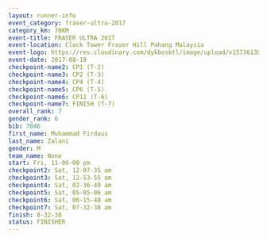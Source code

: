 ```yaml
---
layout: runner-info 
event_category: fraser-ultra-2017 
category_km: 70KM 
event-title: FRASER ULTRA 2017 
event-location: Clock Tower Fraser Hill Pahang Malaysia 
event-logo: https://res.cloudinary.com/dykbosktl/image/upload/v1573613535/Logo/logo_mfst7w.jpg 
event-date: 2017-08-19 
checkpoint-name2: CP1 (T-2) 
checkpoint-name3: CP2 (T-3) 
checkpoint-name4: CP4 (T-4) 
checkpoint-name5: CP6 (T-5) 
checkpoint-name6: CP11 (T-6) 
checkpoint-name7: FINISH (T-7) 
overall_rank: 7
gender_rank: 6
bib: 7046
first_name: Muhammad Firdaus
last_name: Zalani
gender: M
team_name: None
start: Fri, 11-00-00 pm
checkpoint2: Sat, 12-07-35 am
checkpoint3: Sat, 12-53-55 am
checkpoint4: Sat, 02-36-49 am
checkpoint5: Sat, 05-05-06 am
checkpoint6: Sat, 06-15-48 am
checkpoint7: Sat, 07-32-38 am
finish: 8-32-38
status: FINISHER
---
```

